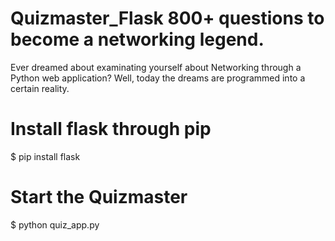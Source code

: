 # Quizmaster_Flask 800+ questions to become a networking legend.
Ever dreamed about examinating yourself about Networking through a Python web application? Well, today the dreams are programmed into a certain reality.

# Install flask through pip

$ pip install flask

# Start the Quizmaster
$ python quiz_app.py

